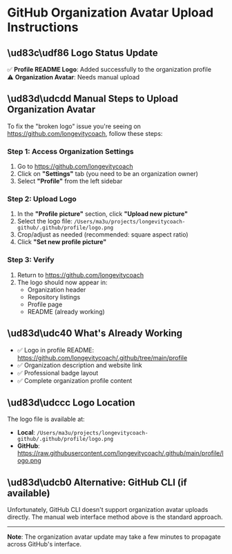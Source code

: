 # GitHub Organization Avatar Upload Instructions

## \ud83c\udf86 Logo Status Update

✅ **Profile README Logo**: Added successfully to the organization profile  
⚠️ **Organization Avatar**: Needs manual upload

## \ud83d\udcdd Manual Steps to Upload Organization Avatar

To fix the "broken logo" issue you're seeing on https://github.com/longevitycoach, follow these steps:

### Step 1: Access Organization Settings
1. Go to https://github.com/longevitycoach
2. Click on **"Settings"** tab (you need to be an organization owner)
3. Select **"Profile"** from the left sidebar

### Step 2: Upload Logo
1. In the **"Profile picture"** section, click **"Upload new picture"**
2. Select the logo file: `/Users/ma3u/projects/longevitycoach-github/.github/profile/logo.png`
3. Crop/adjust as needed (recommended: square aspect ratio)
4. Click **"Set new profile picture"**

### Step 3: Verify
1. Return to https://github.com/longevitycoach
2. The logo should now appear in:
   - Organization header
   - Repository listings
   - Profile page
   - README (already working)

## \ud83d\udc40 What's Already Working

- ✅ Logo in profile README: https://github.com/longevitycoach/.github/tree/main/profile
- ✅ Organization description and website link
- ✅ Professional badge layout
- ✅ Complete organization profile content

## \ud83d\udccc Logo Location

The logo file is available at:
- **Local**: `/Users/ma3u/projects/longevitycoach-github/.github/profile/logo.png`
- **GitHub**: https://raw.githubusercontent.com/longevitycoach/.github/main/profile/logo.png

## \ud83d\udcb0 Alternative: GitHub CLI (if available)

Unfortunately, GitHub CLI doesn't support organization avatar uploads directly. The manual web interface method above is the standard approach.

---

**Note**: The organization avatar update may take a few minutes to propagate across GitHub's interface.
